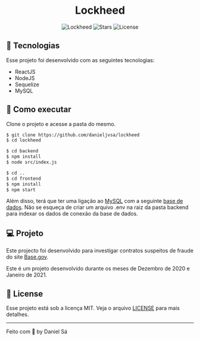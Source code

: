 <h1 align="center">
  Lockheed
</h1>

<p align="center">
  <img src="https://img.shields.io/static/v1?label=App&message=Lockheed&color=8257E5&labelColor=000000" alt="Lockheed" />
  
  <img src="https://img.shields.io/github/stars/danieljvsa/lockheed?label=stars&message=MIT&color=8257E5&labelColor=000000" alt="Stars">

  <img  src="https://img.shields.io/static/v1?label=license&message=MIT&color=8257E5&labelColor=000000" alt="License">   
</p>

## 🧪 Tecnologias

Esse projeto foi desenvolvido com as seguintes tecnologias:

- ReactJS
- NodeJS
- Sequelize
- MySQL

## 🚀 Como executar

Clone o projeto e acesse a pasta do mesmo.

```bash
$ git clone https://github.com/danieljvsa/lockheed
$ cd lockheed
```

```bash
$ cd backend
$ npm install
$ node src/index.js
```

```bash
$ cd ..
$ cd frontend 
$ npm install
$ npm start
```

Além disso, terá que ter uma ligação ao [MySQL](https://dev.mysql.com/downloads/workbench/) com a seguinte [base de dados](https://mega.nz/file/IVdUjLaa#mGiu5t00Tp3xD5i-6k0qAAMIhgGEp0iFdYVH2CtkYG4). Não se esqueça de criar um arquivo .env na raiz da pasta backend para indexar os dados de conexão da base de dados.

## 💻 Projeto

Este projecto foi desenvolvido para investigar contratos suspeitos de fraude do site [Base.gov](https://www.base.gov.pt/base4). 

Este é um projeto desenvolvido durante os meses de Dezembro de 2020 e Janeiro de 2021.

## 📝 License

Esse projeto está sob a licença MIT. Veja o arquivo [LICENSE](LICENSE.md) para mais detalhes.

---

Feito com 💜 by Daniel Sá 

